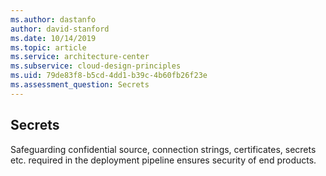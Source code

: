 ```yaml
---
ms.author: dastanfo
author: david-stanford
ms.date: 10/14/2019
ms.topic: article
ms.service: architecture-center
ms.subservice: cloud-design-principles
ms.uid: 79de83f8-b5cd-4dd1-b39c-4b60fb26f23e
ms.assessment_question: Secrets
---
```

## Secrets

Safeguarding confidential source, connection strings, certificates, secrets etc. required in the deployment pipeline ensures security of end products.
